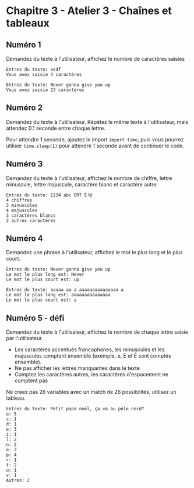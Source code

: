 # Chapitre 3 - Atelier 3 - Chaînes et tableaux

## Numéro 1

Demandez du texte à l'utilisateur, affichez le nombre de caractères saisies

```
Entrez du texte: asdf
Vous avez saisie 4 caractères

Entrez du texte: Never gonna give you up
Vous avez saisie 23 caractères
```

## Numéro 2

Demandez du texte à l'utilisateur. Répétez le même texte à l'utilisateur, mais attendez 0.1 seconde entre chaque lettre.

Pour attendre 1 seconde, ajoutez le import `import time`, puis vous pourrez utiliser `time.sleep(1)` pour attendre 1 seconde avant de continuer le code.

## Numéro 3

Demandez du texte à l'utilisateur, affichez le nombre de chiffre, lettre minuscule, lettre majuscule, caractère blanc et caractère autre.

```
Entrez du texte: 1234 abc ERT É!@
4 chiffres
3 minuscules
4 majuscules
3 caractères blancs
2 autres caractères
```

## Numéro 4

Demandez une phrase à l'utilisateur, affichez le mot le plus long et le plus court.

```
Entrez du texte: Never gonna give you up
Le mot le plus long est: Never
Le mot le plus court est: up

Entrez du texte: aaaaa aa a aaaaaaaaaaaaaaa a
Le mot le plus long est: aaaaaaaaaaaaaaa
Le mot le plus court est: a
```

## Numéro 5 - défi

Demandez du texte à l'utilisateur, affichez le nombre de chaque lettre saisie par l'utilisateur.

 * Les caractères accentués francophones, les minuscules et les majuscules comptent ensemble (exemple, e, E et É sont comptés ensemble).
 * Ne pas afficher les lettres manquantes dans le texte
 * Comptez les caractères autres, les caractères d'espacement ne comptent pas

Ne créez pas 26 variables avec un match de 26 possibilités, utilisez un tableau.

```
Entrez du texte: Petit papa noël, ça va au pôle nord?
a: 5
c: 1
d: 1
e: 3
i: 1
l: 2
n: 2
o: 3
p: 4
r: 1
t: 2
u: 1
v: 1
Autres: 2
```